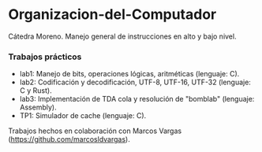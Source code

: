 # Organizacion-del-Computador

Cátedra Moreno. Manejo general de instrucciones en alto y bajo nivel.

### Trabajos prácticos
* lab1: Manejo de bits, operaciones lógicas, aritméticas (lenguaje: C).
* lab2: Codificación y decodificación, UTF-8, UTF-16, UTF-32 (lenguaje: C y Rust).
* lab3: Implementación de TDA cola y resolución de "bomblab" (lenguaje: Assembly).
* TP1:  Simulador de cache (lenguaje: C).

Trabajos hechos en colaboración con Marcos Vargas (https://github.com/marcosldvargas).

